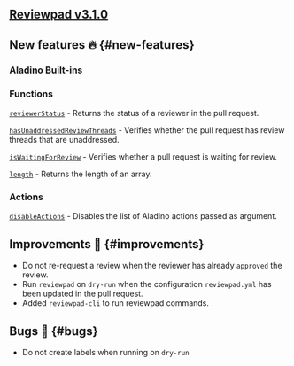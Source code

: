 ## [Reviewpad v3.1.0](/changelog/reviewpad-v310)

## New features :fire: {#new-features}

### Aladino Built-ins

### Functions

[`reviewerStatus`](/guides/built-ins#reviewerstatus) - Returns the status of a reviewer in the pull request.

[`hasUnaddressedReviewThreads`](/guides/built-ins#hasunaddressedreviewthreads) - Verifies whether the pull request has review threads that are unaddressed.

[`isWaitingForReview`](/guides/built-ins#iswaitingforreview) - Verifies whether a pull request is waiting for review.

[`length`](/guides/built-ins#length) - Returns the length of an array.

### Actions

[`disableActions`](/guides/built-ins#disableactions) - Disables the list of Aladino actions passed as argument.

## Improvements :rocket: {#improvements}

- Do not re-request a review when the reviewer has already `approved` the review.
- Run `reviewpad` on `dry-run` when the configuration `reviewpad.yml` has been updated in the pull request.
- Added `reviewpad-cli` to run reviewpad commands.

## Bugs :bug: {#bugs}

- Do not create labels when running on `dry-run`
